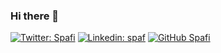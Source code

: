 ### Hi there 👋

<!--
**Spafi/Spafi** is a ✨ _special_ ✨ repository because its `README.md` (this file) appears on your GitHub profile.

Here are some ideas to get you started:

- 🔭 I’m currently working on ...
- 🌱 I’m currently learning ...
- 👯 I’m looking to collaborate on ...
- 🤔 I’m looking for help with ...
- 💬 Ask me about ...
- 📫 How to reach me: ...
- 😄 Pronouns: ...
- ⚡ Fun fact: ...
-->



[![Twitter: Spafi](https://img.shields.io/twitter/follow/CristianSpafiu?style=social)](https://twitter.com/CristianSpafiu)
[![Linkedin: spaf](https://img.shields.io/badge/-spaf-blue?style=flat-square&logo=Linkedin&logoColor=white&link=https://www.linkedin.com/in/spaf/)](https://www.linkedin.com/in/spaf/)
[![GitHub Spafi](https://img.shields.io/github/followers/spafi?label=follow&style=social)](https://github.com/Spafi)
